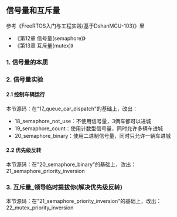 ## 信号量和互斥量

参考《FreeRTOS入门与工程实践(基于DshanMCU-103)》里

* 《第12章 信号量(semaphore)》
* 《第13章 互斥量(mutex)》

### 1. 信号量的本质



### 2. 信号量实验

#### 2.1 控制车辆运行

本节源码：在"17_queue_car_dispatch"的基础上，改出：

* 18_semaphore_not_use：不使用信号量，3俩车都可以进城
* 19_semaphore_count：使用计数型信号量，同时允许多辆车进城
* 20_semaphore_binary：使用二进制信号量，同时只允许一辆车进城



#### 2.2 优先级反转

本节源码：在"20_semaphore_binary"的基础上，改出：21_semaphore_priority_inversion



### 3. 互斥量_领导临时提拔你(解决优先级反转)

本节源码：在"21_semaphore_priority_inversion"的基础上，改出：22_mutex_priority_inversion





